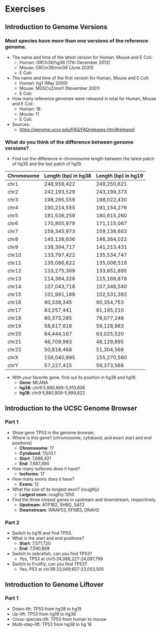 # Exercises

## Introduction to Genome Versions

### Most species have more than one versions of the reference genome.
* The name and time of the latest version for Human, Mouse and E Coli:
  * Human: GRCh38/hg38 (17th December 2013)
  * Mouse: GRCm39/mm39 (June 2020)
  * E Coli: 
* The name and time of the first version for Human, Mouse and E Coli:
  * Human: hg1 (May 2000)
  * Mouse: MGSCv2/mm1 (November 2001)
  * E Coli:
* How many reference genomes were released in total for Human, Mouse and E Coli:
  * Human: 18
  * Mouse: 11
  * E Coli:
* Sources:
  - https://genome.ucsc.edu/FAQ/FAQreleases.html#release1

### What do you think of the difference between genome versions?
* Find out the difference in chromosome length between the latest patch of hg38 and the last patch of hg19.

Chromosome | Length (bp) in hg38 | Length (bp) in hg19
-----------|---------------------|--------------------
chr1 |	248,956,422 | 249,250,621
chr2 |	242,193,529 | 243,199,373
chr3 |	198,295,559 | 198,022,430 
chr4 |	190,214,555 | 191,154,276
chr5 |	181,538,259 | 180,915,260
chr6 |	170,805,979 | 171,115,067
chr7 |	159,345,973 | 159,138,663
chr8 |	145,138,636 | 146,364,022
chr9 |	138,394,717 | 141,213,431
chr10 |	133,797,422 | 135,534,747
chr11 |	135,086,622 | 135,006,516
chr12 |	133,275,309 | 133,851,895
chr13 |	114,364,328 | 115,169,878
chr14 |	107,043,718 | 107,349,540 
chr15 |	101,991,189 | 102,531,392
chr16 |	90,338,345 | 90,354,753
chr17 |	83,257,441 | 81,195,210
chr18 |	80,373,285 | 78,077,248
chr19 |	58,617,616 | 59,128,983
chr20 |	64,444,167 | 63,025,520
chr21 |	46,709,983 | 48,129,895
chr22 |	50,818,468 | 51,304,566
chrX |	156,040,895 | 155,270,560
chrY |	57,227,415 | 59,373,566

* With your favorite gene, find out its position in hg38 and hg18.
  * **Gene**: MLANA
  * **hg38**: chr9:5,890,889-5,910,606
  * **hg18**: chr9:5,880,909-5,899,822

## Introduction to the UCSC Genome Browser

### Part 1
* Show gene TP53 in the genome browser.
* Where is this gene? (chromosome, cytoband, and exact start and end positions)
  * **Chromosome**: 17
  * **Cytoband**: 17p13.1
  * **Start**: 7,668,421
  * **End**: 7,687,490
* How many isoforms does it have?
  * **Isoforms**: 17
* How many exons does it have?
  * **Exons**: 12
* What the size of its longest exon? (roughly)
  * **Largest exon**: roughly 1250
* Find the three closest genes in upstream and downstream, respectively.
  * **Upstream**: ATP1B2, SHBG, SAT2
  * **Downstream**: WRAP53, EFNB3, DNAH2

### Part 2
* Switch to hg19 and find TP53.
* What is the start and end positions?
  * **Start**: 7,571,720
  * **End**: 7,590,868
* Switch to zebrafish, can you find TP53?
  * Yes, TP53 at chr5:24,086,227-24,097,799
* Switch to Fruitfly, can you find TP53?
  * Yes, P53 at chr3R:23,049,657-23,053,505

## Introduction to Genome Liftover

### Part 1
* Down-lift: TP53 from hg38 to hg19
* Up-lift: TP53 from hg19 to hg38
* Cross-species-lift: TP53 from human to mouse
* Multi-step-lift: TP53 from hg38 to hg 18


